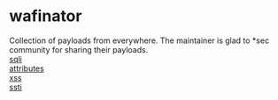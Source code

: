 # wafinator
Collection of payloads from everywhere. The maintainer is glad to *sec community for sharing their payloads.<br>
[sqli](sqli.md)<br>
[attributes](attributes.md)<br>
[xss](xss.md)<br>
[ssti](ssti.md)<br>
